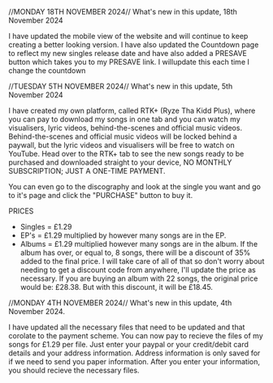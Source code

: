 //MONDAY 18TH NOVEMBER 2024//
What's new in this update, 18th November 2024

I have updated the mobile view of the website and will continue to keep creating a better looking version. I have also updated the Countdown page to reflect my new singles release date and have also added a PRESAVE button which takes you to my PRESAVE link. I willupdate this each time I change the countdown





//TUESDAY 5TH NOVEMBER 2024//
What's new in this update, 5th November 2024

I have created my own platform, called RTK+ (Ryze Tha Kidd Plus), where you can pay to download my songs in one tab and you can watch my visualisers, lyric videos, behind-the-scenes and official music videos. Behind-the-scenes and official music videos will be locked behind a paywall, but the lyric videos and visualisers will be free to watch on YouTube. Head over to the RTK+ tab to see the new songs ready to be purchased and downloaded straight to your device, NO MONTHLY SUBSCRIPTION; JUST A ONE-TIME PAYMENT.

You can even go to the discography and look at the single you want and go to it's page and click the "PURCHASE" button to buy it.

PRICES
- Singles = £1.29
- EP's = £1.29 multiplied by however many songs are in the EP.
- Albums = £1.29 multiplied however many songs are in the album. If the album has over, or equal to, 8 songs, there will be a discount of 35% added to the final price. I will take care of all of that so don't worry about needing to get a discount code from anywhere, I'll update the price as necessary. If you are buying an album with 22 songs, the original price would be: £28.38. But with this discount, it will be £18.45.





//MONDAY 4TH NOVEMBER 2024//
What's new in this update, 4th November 2024.

I have updated all the necessary files that need to be updated and that corolate to the payment scheme. You can now pay to recieve the files of my songs for £1.29 per file. Just enter your paypal or your credit/debit card details and your address information. Address information is only saved for if we need to send you paper information. After you enter your information, you should recieve the necessary files.